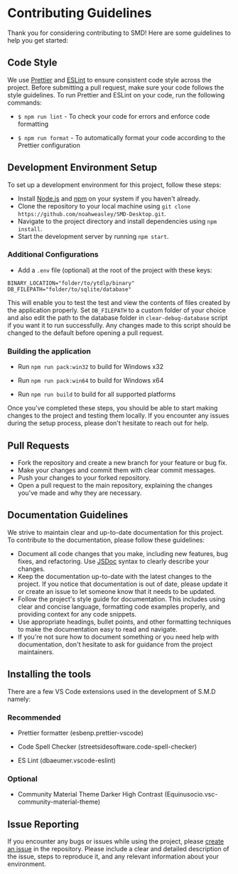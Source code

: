 # Contributing Guidelines

Thank you for considering contributing to SMD! Here are some guidelines to help you get started:

## Code Style

We use [Prettier](https://prettier.io/) and [ESLint](https://eslint.org/) to ensure consistent code style across the project. Before submitting a pull request, make sure your code follows the style guidelines. To run Prettier and ESLint on your code, run the following commands:

- `$ npm run lint` - To check your code for errors and enforce code formatting

- `$ npm run format` - To automatically format your code according to the Prettier configuration

## Development Environment Setup

To set up a development environment for this project, follow these steps:

- Install [Node.js](https://nodejs.org/en/) and [npm](https://www.npmjs.com/) on your system if you haven't already.
- Clone the repository to your local machine using `git clone https://github.com/noahweasley/SMD-Desktop.git`.
- Navigate to the project directory and install dependencies using `npm install`.
- Start the development server by running `npm start`.

### Additional Configurations

- Add a `.env` file (optional) at the root of the project with these keys:

```dotenv
BINARY_LOCATION="folder/to/ytdlp/binary"
DB_FILEPATH="folder/to/sqlite/database"
```

This will enable you to test the test and view the contents of files created by the application properly. Set `DB_FILEPATH` to a custom folder of your choice and also edit the path to the database folder in `clear-debug-database` script if you want it to run successfully. Any changes made to this script should be changed to the default before opening a pull request.

### Building the application

- Run `npm run pack:win32` to build for Windows x32

- Run `npm run pack:win64` to build for Windows x64

- Run `npm run build` to build for all supported platforms

Once you've completed these steps, you should be able to start making changes to the project and testing them locally. If you encounter any issues during the setup process, please don't hesitate to reach out for help.

## Pull Requests

- Fork the repository and create a new branch for your feature or bug fix.
- Make your changes and commit them with clear commit messages.
- Push your changes to your forked repository.
- Open a pull request to the main repository, explaining the changes you've made and why they are necessary.

## Documentation Guidelines

We strive to maintain clear and up-to-date documentation for this project. To contribute to the documentation, please follow these guidelines:

- Document all code changes that you make, including new features, bug fixes, and refactoring. Use [JSDoc](https://jsdoc.app/) syntax to clearly describe your changes.
- Keep the documentation up-to-date with the latest changes to the project. If you notice that documentation is out of date, please update it or create an issue to let someone know that it needs to be updated.
- Follow the project's style guide for documentation. This includes using clear and concise language, formatting code examples properly, and providing context for any code snippets.
- Use appropriate headings, bullet points, and other formatting techniques to make the documentation easy to read and navigate.
- If you're not sure how to document something or you need help with documentation, don't hesitate to ask for guidance from the project maintainers.

## Installing the tools

There are a few VS Code extensions used in the development of S.M.D namely:

### Recommended

- Prettier formatter (esbenp.prettier-vscode)

- Code Spell Checker (streetsidesoftware.code-spell-checker)

- ES Lint (dbaeumer.vscode-eslint)

### Optional

- Community Material Theme Darker High Contrast (Equinusocio.vsc-community-material-theme)

## Issue Reporting

If you encounter any bugs or issues while using the project, please [create an issue](https://github.com/noahweasley/SMD-Desktop/issues/new) in the repository. Please include a clear and detailed description of the issue, steps to reproduce it, and any relevant information about your environment.
